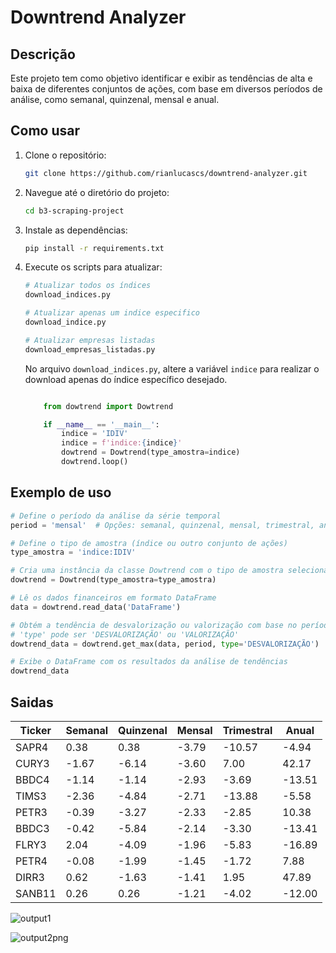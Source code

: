 # Downtrend Analyzer

## Descrição

Este projeto tem como objetivo identificar e exibir as tendências de alta e baixa de diferentes conjuntos de ações, com base em diversos períodos de análise, como semanal, quinzenal, mensal e anual.

## Como usar

1. Clone o repositório:
    ```bash
    git clone https://github.com/rianlucascs/downtrend-analyzer.git

2. Navegue até o diretório do projeto:
    ```bash
    cd b3-scraping-project

3. Instale as dependências:
    ```bash
    pip install -r requirements.txt

4. Execute os scripts para atualizar:
    ```bash
    # Atualizar todos os índices
    download_indices.py

    # Atualizar apenas um indice especifico
    download_indice.py

    # Atualizar empresas listadas
    download_empresas_listadas.py
    ```
    No arquivo ``download_indices.py``, altere a variável ``indice`` para realizar o download apenas do índice específico desejado.
    ```python

        from dowtrend import Dowtrend

        if __name__ == '__main__':
            indice = 'IDIV'
            indice = f'indice:{indice}'
            dowtrend = Dowtrend(type_amostra=indice)
            dowtrend.loop()
    ```

## Exemplo de uso


```python
# Define o período da análise da série temporal
period = 'mensal'  # Opções: semanal, quinzenal, mensal, trimestral, anual

# Define o tipo de amostra (índice ou outro conjunto de ações)
type_amostra = 'indice:IDIV'

# Cria uma instância da classe Dowtrend com o tipo de amostra selecionado
dowtrend = Dowtrend(type_amostra=type_amostra)

# Lê os dados financeiros em formato DataFrame
data = dowtrend.read_data('DataFrame')

# Obtém a tendência de desvalorização ou valorização com base no período selecionado
# 'type' pode ser 'DESVALORIZAÇÃO' ou 'VALORIZAÇÃO'
dowtrend_data = dowtrend.get_max(data, period, type='DESVALORIZAÇÃO')  # Substitua por 'VALORIZAÇÃO' se necessário

# Exibe o DataFrame com os resultados da análise de tendências
dowtrend_data
```

## Saidas

| Ticker  | Semanal | Quinzenal | Mensal | Trimestral | Anual  |
|---------|---------|-----------|--------|------------|--------|
| SAPR4   | 0.38    | 0.38      | -3.79  | -10.57     | -4.94  |
| CURY3   | -1.67   | -6.14     | -3.60  | 7.00       | 42.17  |
| BBDC4   | -1.14   | -1.14     | -2.93  | -3.69      | -13.51 |
| TIMS3   | -2.36   | -4.84     | -2.71  | -13.88     | -5.58  |
| PETR3   | -0.39   | -3.27     | -2.33  | -2.85      | 10.38  |
| BBDC3   | -0.42   | -5.84     | -2.14  | -3.30      | -13.41 |
| FLRY3   | 2.04    | -4.09     | -1.96  | -5.83      | -16.89 |
| PETR4   | -0.08   | -1.99     | -1.45  | -1.72      | 7.88   |
| DIRR3   | 0.62    | -1.63     | -1.41  | 1.95       | 47.89  |
| SANB11  | 0.26    | 0.26      | -1.21  | -4.02      | -12.00 |


![output1](https://github.com/user-attachments/assets/a4a1ed47-056a-4332-b121-047495618fdd)

![output2png](https://github.com/user-attachments/assets/c5f4fa35-da4a-4f4a-aa97-41faa4558fca)
